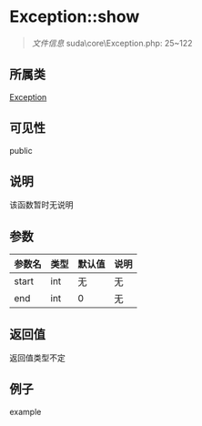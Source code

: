 # Exception::show

> *文件信息* suda\core\Exception.php: 25~122
## 所属类 

[Exception](../Exception.md)

## 可见性

  public  
## 说明

该函数暂时无说明

## 参数

 
| 参数名 | 类型 | 默认值 | 说明 |
|--------|-----|-------|-------|
 | start |  int | 无 | 无 |
 | end |  int | 0 | 无 |
## 返回值
返回值类型不定
## 例子

example
